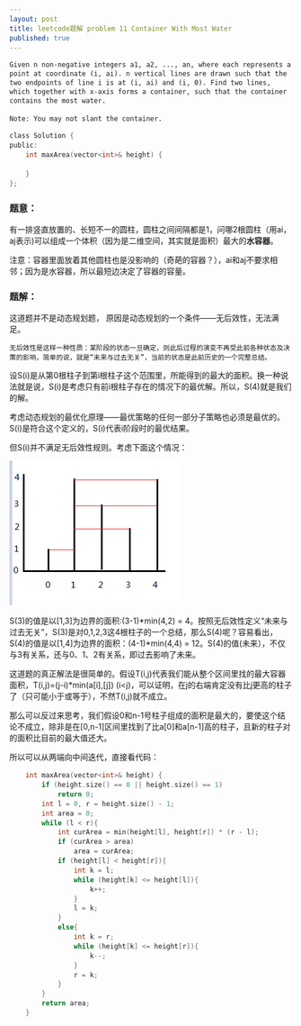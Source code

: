 ```yaml
---
layout: post
title: leetcode题解 problem 11 Container With Most Water
published: true
---
```


    Given n non-negative integers a1, a2, ..., an, where each represents a point at coordinate (i, ai). n vertical lines are drawn such that the two endpoints of line i is at (i, ai) and (i, 0). Find two lines, which together with x-axis forms a container, such that the container contains the most water.
    
    Note: You may not slant the container.


```c
class Solution {
public:
    int maxArea(vector<int>& height) {
        
    }
};
```


### 题意：

有一排竖直放置的、长短不一的圆柱，圆柱之间间隔都是1，问哪2根圆柱（用ai，aj表示)可以组成一个体积（因为是二维空间，其实就是面积）最大的**水容器**。

注意：容器里面放着其他圆柱也是没影响的（奇葩的容器？），ai和aj不要求相邻；因为是水容器，所以最短边决定了容器的容量。

### 题解：

这道题并不是动态规划题， 原因是动态规划的一个条件——无后效性，无法满足。

    无后效性是这样一种性质：某阶段的状态一旦确定，则此后过程的演变不再受此前各种状态及决策的影响，简单的说，就是“未来与过去无关”，当前的状态是此前历史的一个完整总结。


设S(i)是从第0根柱子到第i根柱子这个范围里，所能得到的最大的面积。换一种说法就是说，S(i)是考虑只有前i根柱子存在的情况下的最优解。所以，S(4)就是我们的解。

考虑动态规划的最优化原理——最优策略的任何一部分子策略也必须是最优的。
S(i)是符合这个定义的，S(i)代表i阶段时的最优结果。

但S(i)并不满足无后效性规则。考虑下面这个情况：

![1.png](../images/2015.7/1.png)

S(3)的值是以[1,3]为边界的面积:(3-1)*min(4,2) = 4。按照无后效性定义“未来与过去无关”，S(3)是对0,1,2,3这4根柱子的一个总结，那么S(4)呢？容易看出，S(4)的值是以[1,4]为边界的面积：(4-1)*min(4,4) = 12。S(4)的值(未来），不仅与3有关系，还与0、1、2有关系，即过去影响了未来。

这道题的真正解法是很简单的。假设T(i,j)代表我们能从整个区间里找的最大容器面积，T(i,j)=(j-i)*min(a[i],[j]) (i<j)，可以证明，在j的右端肯定没有比j更高的柱子了（只可能小于或等于），不然T(i,j)就不成立。

那么可以反过来思考，我们假设0和n-1号柱子组成的面积是最大的，要使这个结论不成立，除非是在[0,n-1]区间里找到了比a[0]和a[n-1]高的柱子，且新的柱子对的面积比目前的最大值还大。

所以可以从两端向中间迭代，直接看代码：

```c
	int maxArea(vector<int>& height) {
		if (height.size() == 0 || height.size() == 1)
			return 0;
		int l = 0, r = height.size() - 1;
		int area = 0;
		while (l < r){
			int curArea = min(height[l], height[r]) * (r - l);
			if (curArea > area)
				area = curArea;
			if (height[l] < height[r]){
				int k = l;
				while (height[k] <= height[l]){
					k++;
				}
				l = k;
			}
			else{
				int k = r;
				while (height[k] <= height[r]){
					k--;
				}
				r = k;
			}
		}
		return area;
	}
```

